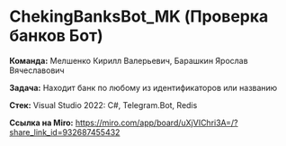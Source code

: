 # ChekingBanksBot_MK (Проверка банков Бот)

**Команда:** Мелшенко Кирилл Валерьевич, Барашкин Ярослав Вячеславович 

**Задача:** Находит банк по любому из идентификаторов или названию

**Стек:** Visual Studio 2022: C#, Telegram.Bot, Redis

**Ссылка на Miro:** https://miro.com/app/board/uXjVIChri3A=/?share_link_id=932687455432
